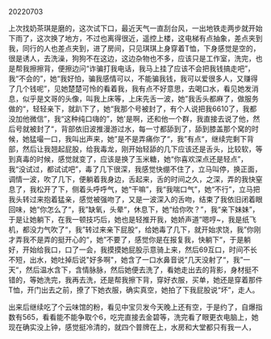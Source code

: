 20220703

上次找奶茶琪是磨的，这次试下口，最近天气一直刮台风，一出地铁走两步就开始下雨了，这次换了地方，不过也离得很近，遥控上楼，这电梯有点抽象，差点夹到我，同行的人也差点夹到，进了房间，只见琪琪上身穿着T恤，下身感觉是空的，很是诱人，去洗澡，狗狗不在这边，这边杂物也不多，应该只是工作室，洗完，也是帮我擦擦背，便擦边问“诈骗打我电话，我马上挂了应该不会把我钱搞走吧”，我“不会的”，她“我好怕，骗我感情可以，不能骗我钱，我可以爱很多人，又赚得了几个钱呢”，见她楚楚可怜的看着我，我有点不好意思，去喝口水，看见她发消息，似乎是文哥的头像，叫我上床等，上床先舌一波，她”我舌头都麻了，做服务做的“，轻轻亲下，就趴下了，她“我那个号被封了，有个人说把我6610了，我都没加他微信”，我“这种纯口嗨的”，她'是啊，还和他一个群，我直接去说了他，然后号就被封了“，背部依旧波推漫游过水，每一寸都舔到了，舔到膝盖那个窝的时候，她猛嘬一口，我叫出声来，她”是不是弄痛你了“，我”有点“，继续完剩下背部，然后让我翘起屁股，给我毒龙，刚开始轻舔的几下应该还是舌头，比较软，等到真毒的时候，感觉就变了，应该是换了玉米糖，她“你喜欢深点还是轻点”，我“没试过，都试试吧”，毒了几下很深，我感觉快绷不住了，立马叫停，换正面，调情一波，吹了几下，便躺着我身边，舌起来，舌的时间之久，之深，弄的我快窒息了，我松开了下，侧着头呼呼气，她“干嘛”，我“我喘口气”，她“不行”，立马把我头转过来抱着猛亲，感觉被强吻了，又是一波深入的舌吻，结束了我依旧闭着眼回味，她“你怎么了“，我”缺氧，头晕“，休息下，她“给你吹？”，我“亲下妹妹”，于是让她躺下，在我一顿技巧后，她也是轻推开我，她娇声道”嗯哼~，我是纸飞机，都没力气吹了“，我”转过来亲下屁股“，给她毒了几下，就开始求饶，我”你刚才弄我不是弄的挺开心的“，她”不要了，感觉你是在报复我，快躺下“，于是躺好，开始给我口，口了一会，我摸摸她屁股示意骑上来，然后69互口，时间不长不短，出水，她吐掉后说"好多啊"，她含了一口水鼻音说”几天没射了“，我”一天“，然后温水含下，含情脉脉，然后她便去洗了，看她走出去的背影，身材挺不错的，等她洗完，我再去洗，还是帮我擦下背，穿好衣服，买单，她还是穿着那件T恤，开门出去之前，撩了下她衣服，确实真空，她拍了下我屁股说“坏”，走人。

出来后继续吃了个云味馆的粉，看见中宝贝发今天晚上还有空，于是约了，自爆指数有565，看看能不能争取个6，吃完直接去金碧等，洗完看了眼更衣电脑上，她现在确实没上钟，感觉挺冷清的，就四个普牌在上，水房和大堂都只有我一人，